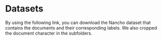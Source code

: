# Datasets
By using the following link, you can download the Nancho dataset that contains the documents and their corresponding labels. We also cropped the document character in the subfolders. 
